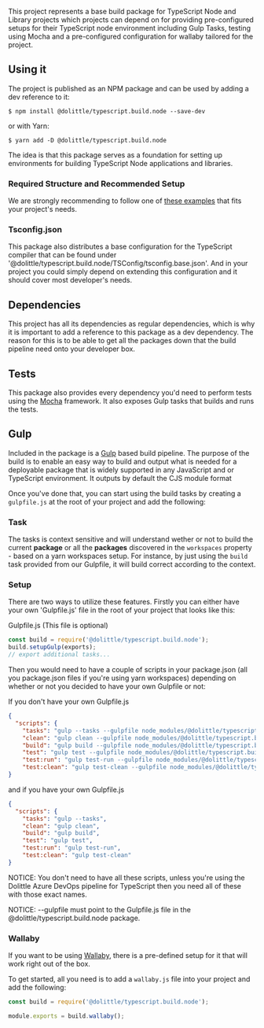 This project represents a base build package for TypeScript Node and Library projects which projects can depend on for providing pre-configured setups for their TypeScript node environment including Gulp Tasks, testing using Mocha and a pre-configured configuration for wallaby tailored for the project.

## Using it

The project is published as an NPM package and can be used by adding a dev reference to it:

```shell
$ npm install @dolittle/typescript.build.node --save-dev
```

or with Yarn:

```shell
$ yarn add -D @dolittle/typescript.build.node
```

The idea is that this package serves as a foundation for setting up environments for building TypeScript Node applications and libraries.


### Required Structure and Recommended Setup
We are strongly recommending to follow one of [these examples](https://github.com/dolittle-tools/TypeScript.Build.Node/tree/master/Examples) that fits your project's needs.


### Tsconfig.json
This package also distributes a base configuration for the TypeScript compiler that can be found under '@dolittle/typescript.build.node/TSConfig/tsconfig.base.json'. And in your project you could simply depend on extending this configuration and it should cover most developer's needs.


## Dependencies

This project has all its dependencies as regular dependencies, which is why it is important to add a reference to
this package as a dev dependency. The reason for this is to be able to get all the packages down that the
build pipeline need onto your developer box.

## Tests

This package also provides every dependency you'd need to perform tests using the [Mocha](https://mochajs.org/) framework. It also exposes Gulp tasks that builds and runs the tests.

## Gulp

Included in the package is a [Gulp](https://gulpjs.com) based build pipeline. The purpose of the build is to enable an
easy way to build and output what is needed for a deployable package that is widely supported in any JavaScript and or TypeScript environment. It outputs by default the CJS module format

Once you've done that, you can start using the build tasks by creating a `gulpfile.js` at the root of your project
and add the following:

### Task

The tasks is context sensitive and will understand wether or not to build the current **package** or all the **packages**
discovered in the `workspaces` property - based on a yarn workspaces setup. For instance, by just using the `build` task provided from our Gulpfile,
it will build correct according to the context.

### Setup
There are two ways to utilize these features. Firstly you can either have your own 'Gulpfile.js' file in the root of your project that looks like this:

Gulpfile.js (This file is optional)
```js
const build = require('@dolittle/typescript.build.node');
build.setupGulp(exports);
// export additional tasks...
```

Then you would need to have a couple of scripts in your package.json (all you package.json files if you're using yarn workspaces) depending on whether or not you decided to have your own Gulpfile or not:

If you don't have your own Gulpfile.js
```json
{
  "scripts": {
    "tasks": "gulp --tasks --gulpfile node_modules/@dolittle/typescript.build.node/Gulpfile.js",
    "clean": "gulp clean --gulpfile node_modules/@dolittle/typescript.build.node/Gulpfile.js",
    "build": "gulp build --gulpfile node_modules/@dolittle/typescript.build.node/Gulpfile.js",
    "test": "gulp test --gulpfile node_modules/@dolittle/typescript.build.node/Gulpfile.js",
    "test:run": "gulp test-run --gulpfile node_modules/@dolittle/typescript.build.node/Gulpfile.js",
    "test:clean": "gulp test-clean --gulpfile node_modules/@dolittle/typescript.build.node/Gulpfile.js"
}
```

and if you have your own Gulpfile.js
```json
{
  "scripts": {
    "tasks": "gulp --tasks",
    "clean": "gulp clean",
    "build": "gulp build",
    "test": "gulp test",
    "test:run": "gulp test-run",
    "test:clean": "gulp test-clean"
}
```
NOTICE:
You don't need to have all these scripts, unless you're using the Dolittle Azure DevOps pipeline for TypeScript then you need all of these with those exact names.

NOTICE:
--gulpfile must point to the Gulpfile.js file in the @dolittle/typescript.build.node package.


### Wallaby

If you want to be using [Wallaby](https://wallabyjs.com), there is a pre-defined setup for it that will
work right out of the box.

To get started, all you need is to add a `wallaby.js` file into your project and add the following:

```javascript
const build = require('@dolittle/typescript.build.node');

module.exports = build.wallaby();
```

